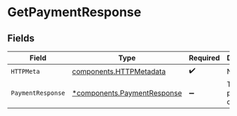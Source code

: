 # GetPaymentResponse


## Fields

| Field                                                                     | Type                                                                      | Required                                                                  | Description                                                               |
| ------------------------------------------------------------------------- | ------------------------------------------------------------------------- | ------------------------------------------------------------------------- | ------------------------------------------------------------------------- |
| `HTTPMeta`                                                                | [components.HTTPMetadata](../../models/components/httpmetadata.md)        | :heavy_check_mark:                                                        | N/A                                                                       |
| `PaymentResponse`                                                         | [*components.PaymentResponse](../../models/components/paymentresponse.md) | :heavy_minus_sign:                                                        | The payment object.                                                       |